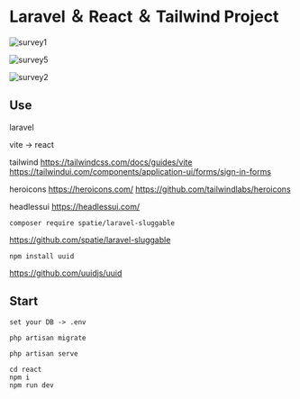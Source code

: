 # Laravel ＆ React ＆ Tailwind Project

![survey1](https://github.com/shangyuanhsu/survey-laravel/assets/58197444/0db5710b-d4bb-468d-ba42-71cf57b2b37b)

![survey5](https://github.com/shangyuanhsu/survey-laravel/assets/58197444/86572208-6d8b-4c47-85aa-5c35df9d7c05)

![survey2](https://github.com/shangyuanhsu/survey-laravel/assets/58197444/f6d1f982-dfa9-416e-b39f-05f7ea176cf4)

## Use
laravel 
 
vite -> react 

tailwind
https://tailwindcss.com/docs/guides/vite
https://tailwindui.com/components/application-ui/forms/sign-in-forms

heroicons
https://heroicons.com/
https://github.com/tailwindlabs/heroicons

headlessui
https://headlessui.com/

```
composer require spatie/laravel-sluggable
```
https://github.com/spatie/laravel-sluggable


```
npm install uuid
```
https://github.com/uuidjs/uuid

## Start 

```
set your DB -> .env
```

```
php artisan migrate
```

```
php artisan serve
```

```
cd react
npm i
npm run dev
```

